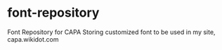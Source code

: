 # font-repository
Font Repository for CAPA
Storing customized font to be used in my site, capa.wikidot.com
